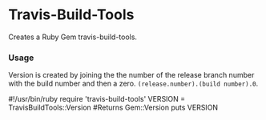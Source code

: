 # Travis-Build-Tools
Creates a Ruby Gem travis-build-tools.

### Usage
Version is created by joining the the number of the release branch number with the build number and then a zero.  `(release.number).(build number).0`.
  
  #!/usr/bin/ruby
  require 'travis-build-tools'
  VERSION = TravisBuildTools::Version #Returns Gem::Version
  puts VERSION

